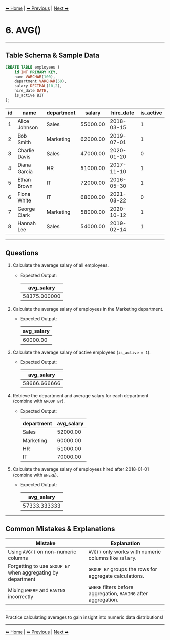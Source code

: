 [⬅️ Home](README.md) | [⬅️ Previous](05-sum.md) | [Next ➡️](07-aliases.md)

# 6. AVG()

---

## Table Schema & Sample Data

```sql
CREATE TABLE employees (
    id INT PRIMARY KEY,
    name VARCHAR(100),
    department VARCHAR(50),
    salary DECIMAL(10,2),
    hire_date DATE,
    is_active BIT
);
```

| id | name          | department | salary   | hire\_date | is\_active |
| -- | ------------- | ---------- | -------- | ---------- | ---------- |
| 1  | Alice Johnson | Sales      | 55000.00 | 2018-03-15 | 1       |
| 2  | Bob Smith     | Marketing  | 62000.00 | 2019-07-01 | 1       |
| 3  | Charlie Davis | Sales      | 47000.00 | 2020-01-20 | 0      |
| 4  | Diana Garcia  | HR         | 51000.00 | 2017-11-10 | 1       |
| 5  | Ethan Brown   | IT         | 72000.00 | 2016-05-30 | 1       |
| 6  | Fiona White   | IT         | 68000.00 | 2021-08-22 | 0      |
| 7  | George Clark  | Marketing  | 58000.00 | 2020-10-12 | 1       |
| 8  | Hannah Lee    | Sales      | 54000.00 | 2019-02-14 | 1       |

---

## Questions

1. Calculate the average salary of all employees.

   * Expected Output:

     | avg\_salary     |
     | --------------- |
     | 58375.000000    |

2. Calculate the average salary of employees in the Marketing department.

   * Expected Output:

     | avg\_salary |
     | ----------- |
     | 60000.00    |

3. Calculate the average salary of active employees (`is_active = 1`).

   * Expected Output:

     | avg\_salary |
     | ----------- |
     | 58666.666666    |

4. Retrieve the department and average salary for each department (combine with `GROUP BY`).

   * Expected Output:

     | department | avg\_salary |
     | ---------- | ----------- |
     | Sales      | 52000.00    |
     | Marketing  | 60000.00    |
     | HR         | 51000.00    |
     | IT         | 70000.00    |

5. Calculate the average salary of employees hired after 2018-01-01 (combine with `WHERE`).

   * Expected Output:

     | avg\_salary |
     | ----------- |
     | 57333.333333    |

---

## Common Mistakes & Explanations

| Mistake                                                     | Explanation                                                     |
| ----------------------------------------------------------- | --------------------------------------------------------------- |
| Using `AVG()` on non-numeric columns                        | `AVG()` only works with numeric columns like `salary`.          |
| Forgetting to use `GROUP BY` when aggregating by department | `GROUP BY` groups the rows for aggregate calculations.          |
| Mixing `WHERE` and `HAVING` incorrectly                     | `WHERE` filters before aggregation, `HAVING` after aggregation. |

---

Practice calculating averages to gain insight into numeric data distributions!

---

[⬅️ Home](README.md) | [⬅️ Previous](05-sum.md) | [Next ➡️](07-aliases.md)
